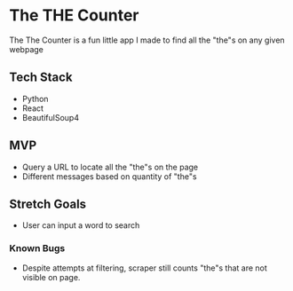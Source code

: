 # The THE Counter

The The Counter is a fun little app I made to find all the "the"s on any given webpage

## Tech Stack

- Python
- React
- BeautifulSoup4

## MVP

- Query a URL to locate all the "the"s on the page
- Different messages based on quantity of "the"s

## Stretch Goals

- User can input a word to search

### Known Bugs

- Despite attempts at filtering, scraper still counts "the"s that are not visible on page.
